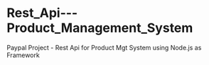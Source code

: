 # Rest_Api---Product_Management_System
Paypal Project - Rest Api for Product Mgt System using Node.js as Framework
